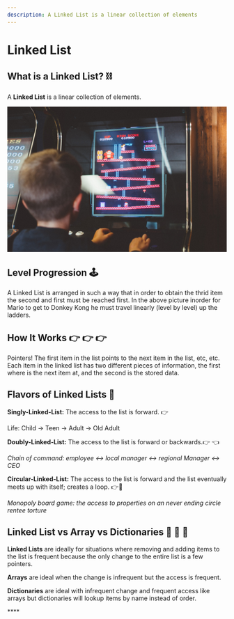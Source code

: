 ```yaml
---
description: A Linked List is a linear collection of elements
---
```


# Linked List

## What is a Linked List? ⛓ 

A **Linked List** is a linear collection of elements. 

![](../.gitbook/assets/kelly-sikkema-pgtoahfqjq0-unsplash.jpg)

## Level Progression 🕹 

A Linked List is arranged in such a way that in order to obtain the thrid item the second and first must be reached first. In the above picture inorder for Mario to get to Donkey Kong he must travel linearly \(level by level\) up the ladders.  

## How It Works 👉 👉 👉 

Pointers! The first item in the list points to the next item in the list, etc, etc. Each item in the linked list has two different pieces of information, the first where is the next item at, and the second is the stored data. 

## Flavors of Linked Lists 🍨 

**Singly-Linked-List:** The access to the list is forward. 👉 

Life: Child -&gt; Teen -&gt; Adult -&gt; Old Adult  

**Doubly-Linked-List:** The access to the list is forward or backwards.👉 👈 

_Chain of command:  employee &lt;-&gt; local manager &lt;-&gt; regional Manager &lt;-&gt; CEO_

**Circular-Linked-List:** The access to the list is forward and the list eventually meets up with itself; creates a loop. 👉🎡 

_Monopoly board game: the access to properties on an never ending circle rentee torture_ 

## Linked List vs Array vs Dictionaries 🍎 🍊 🍑 

**Linked Lists** are ideally for situations where removing and adding items to the list is frequent because the only change to the entire list is a few pointers.

**Arrays** are ideal when the change is infrequent but the access is frequent. 

**Dictionaries** are ideal with infrequent change and frequent access like arrays but dictionaries will lookup items by name instead of order.

\*\*\*\*



